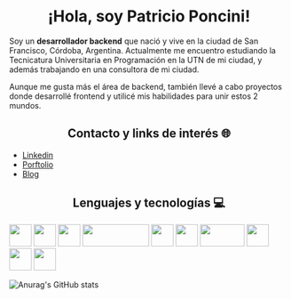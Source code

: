 <h1 align="center">¡Hola, soy Patricio Poncini!</h1>
Soy un <b>desarrollador backend</b> que nació y vive en la ciudad de San Francisco, Córdoba, Argentina. Actualmente me encuentro estudiando la Tecnicatura Universitaria en Programación en la UTN de mi ciudad, y además trabajando en una consultora de mi ciudad.

</br>

Aunque me gusta más el área de backend, también llevé a cabo proyectos donde desarrollé frontend y utilicé mis habilidades para unir estos 2 mundos.
</br>

<h2 align="center">Contacto y links de interés 🌐</h2>

- [Linkedin](https://www.linkedin.com/in/patricio-poncini/)
- [Porftolio](https://patricio-poncini-page.netlify.app/)
- [Blog](https://tripa-tech.vercel.app/)

<h2 align="center">Lenguajes y tecnologías 💻</h2>
<p align="left">
    <img src="https://upload.wikimedia.org/wikipedia/commons/4/4c/Typescript_logo_2020.svg" width="40" height="40"></img>
    <img src="https://upload.wikimedia.org/wikipedia/commons/thumb/9/99/Unofficial_JavaScript_logo_2.svg/320px-Unofficial_JavaScript_logo_2.svg.png" width="40" height="40"></img>
    <img src="https://images.g2crowd.com/uploads/product/image/large_detail/large_detail_f0b606abb6d19089febc9faeeba5bc05/nodejs-development-services.png" width="40" height="40"></img>
    <img src="https://expressjs.com/images/express-facebook-share.png" width="120" height="40"></img>
    <img src="https://avatars.githubusercontent.com/u/20165699?s=200&v=4" width="40" height="40"></img>
    <img src="https://upload.wikimedia.org/wikipedia/commons/thumb/9/95/Vue.js_Logo_2.svg/1200px-Vue.js_Logo_2.svg.png" width="40" height="40"></img>
    <img src="https://d1.awsstatic.com/asset-repository/products/amazon-rds/1024px-MySQL.ff87215b43fd7292af172e2a5d9b844217262571.png" width="80" height="40"></img>
    <img src="https://miro.medium.com/v2/resize:fit:512/1*doAg1_fMQKWFoub-6gwUiQ.png" width="40" height="40"></img>
    <img src="https://www.macformazione.com/wp-content/uploads/2022/04/Corso-Programmazione-C-Sharp.webp" width="40" height="40"></img>
    <img src="https://icones.pro/wp-content/uploads/2021/06/symbole-github-violet.png" width="40" height="40"></img>
</p>

![Anurag's GitHub stats](https://github-readme-stats.vercel.app/api?username=PatricioPoncini&show_icons=true&theme=dracula)